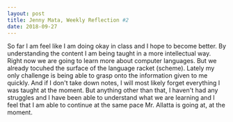 ```yaml
---
layout: post
title: Jenny Mata, Weekly Reflection #2
date: 2018-09-27
---
```


So far I am feel like I am doing okay in class and I hope to become better. By understanding the content I am being taught 
in a more intellectual way. Right now we are going to learn more about computer languages. But we already tocuhed the surface
of the language racket (scheme). Lately my only challenge is being able to grasp onto the information given to me quickly. And if I don't 
take down notes, I will most likely forget everything I was taught at the moment. But anything other than that, I haven't had any struggles
and I have been able to understand what we are learning and I feel that I am able to continue at the same pace Mr. Allatta is going at, at
the moment. 
